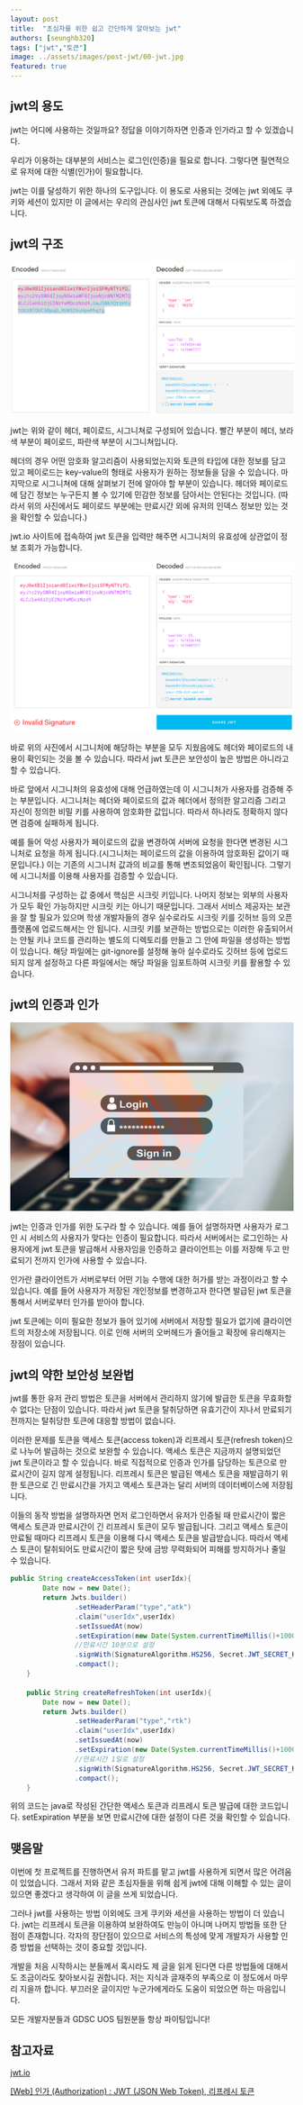 ```yaml
---
layout: post
title:  "초심자를 위한 쉽고 간단하게 알아보는 jwt"
authors: [seunghb320]
tags: ["jwt","토큰"]
image: ../assets/images/post-jwt/00-jwt.jpg
featured: true
---
```


## jwt의 용도

jwt는 어디에 사용하는 것일까요?
정답을 이야기하자면 인증과 인가라고 할 수 있겠습니다.

우리가 이용하는 대부분의 서비스는 로그인(인증)을 필요로 합니다.
그렇다면 필연적으로 유저에 대한 식별(인가)이 필요합니다.

jwt는 이를 달성하기 위한 하나의 도구입니다.
이 용도로 사용되는 것에는 jwt 외에도 쿠키와 세션이 있지만 이 글에서는 우리의 관심사인 jwt 토큰에 대해서 다뤄보도록 하겠습니다.

## jwt의 구조

![image01](../assets/images/post-jwt/01-jwt.png)

jwt는 위와 같이 헤더, 페이로드, 시그니쳐로 구성되어 있습니다.
빨간 부분이 헤더, 보라색 부분이 페이로드, 파란색 부분이 시그니쳐입니다.

헤더의 경우 어떤 암호화 알고리즘이 사용되었는지와 토큰의 타입에 대한 정보를 담고 있고
페이로드는 key-value의 형태로 사용자가 원하는 정보들을 담을 수 있습니다.
마지막으로 시그니쳐에 대해 살펴보기 전에 알아야 할 부분이 있습니다.
헤더와 페이로드에 담긴 정보는 누구든지 볼 수 있기에 민감한 정보를 담아서는 안된다는 것입니다.
(따라서 위의 사진에서도 페이로드 부분에는 만료시간 외에 유저의 인덱스 정보만 있는 것을 확인할 수 있습니다.)

jwt.io 사이트에 접속하여 jwt 토큰을 입력만 해주면 시그니처의 유효성에 상관없이 정보 조회가 가능합니다.

![image02](../assets/images/post-jwt/02-jwt.png)

바로 위의 사진에서 시그니처에 해당하는 부분을 모두 지웠음에도 헤더와 페이로드의 내용이 확인되는 것을 볼 수 있습니다.
따라서 jwt 토큰은 보안성이 높은 방법은 아니라고 할 수 있습니다.

바로 앞에서 시그니처의 유효성에 대해 언급하였는데 이 시그니처가 사용자를 검증해 주는 부분입니다.
시그니처는 헤더와 페이로드의 값과 헤더에서 정의한 알고리즘 그리고 자신이 정의한 비밀 키를 사용하여 암호화한 값입니다.
따라서 하나라도 정확하지 않다면 검증에 실패하게 됩니다.

예를 들어 악성 사용자가 페이로드의 값을 변경하여 서버에 요청을 한다면 변경된 시그니처로 요청을 하게 됩니다.(시그니처는 페이로드의 값을 이용하여 암호화된 값이기 때문입니다.)
이는 기존의 시그니처 값과의 비교를 통해 변조되었음이 확인됩니다.
그렇기에 시그니처를 이용해 사용자를 검증할 수 있습니다.

시그니처를 구성하는 값 중에서 핵심은 시크릿 키입니다. 나머지 정보는 외부의 사용자가 모두 확인 가능하지만 시크릿 키는 아니기 때문입니다.
그래서 서비스 제공자는 보관을 잘 할 필요가 있으며 학생 개발자들의 경우 실수로라도 시크릿 키를 깃허브 등의 오픈 플랫폼에 업로드해서는 안 됩니다.
시크릿 키를 보관하는 방법으로는 이러한 유출되어서는 안될 키나 코드를 관리하는 별도의 디렉토리를 만들고 그 안에 파일을 생성하는 방법이 있습니다.
해당 파일에는 git-ignore를 설정해 놓아 실수로라도 깃허브 등에 업로드되지 않게 설정하고 다른 파일에서는 해당 파일을 임포트하여 시크릿 키를 활용할 수 있습니다.

## jwt의 인증과 인가

![image03](../assets/images/post-jwt/03-jwt.jpg)

jwt는 인증과 인가를 위한 도구라 할 수 있습니다.
예를 들어 설명하자면 사용자가 로그인 시 서비스의 사용자가 맞다는 인증이 필요합니다.
따라서 서버에서는 로그인하는 사용자에게 jwt 토큰을 발급해서 사용자임을 인증하고 클라이언트는 이를 저장해 두고 만료되기 전까지 인가에 사용할 수 있습니다.

인가란 클라이언트가 서버로부터 어떤 기능 수행에 대한 허가를 받는 과정이라고 할 수 있습니다.
예를 들어 사용자가 저장된 개인정보를 변경하고자 한다면 발급된 jwt 토큰을 통해서 서버로부터 인가를 받아야 합니다.

jwt 토큰에는 이미 필요한 정보가 들어 있기에 서버에서 저장할 필요가 없기에 클라이언트의 저장소에 저장됩니다. 이로 인해 서버의 오버헤드가 줄어들고 확장에 유리해지는 장점이 있습니다.

## jwt의 약한 보안성 보완법

jwt를 통한 유저 관리 방법은 토큰을 서버에서 관리하지 않기에 발급한 토큰을 무효화할 수 없다는 단점이 있습니다.
따라서 jwt 토큰을 탈취당하면 유효기간이 지나서 만료되기 전까지는 탈취당한 토큰에 대응할 방법이 없습니다.

이러한 문제를 토큰을 액세스 토큰(access token)과 리프레시 토큰(refresh token)으로 나누어 발급하는 것으로 보완할 수 있습니다.
액세스 토큰은 지금까지 설명되었던 jwt 토큰이라고 할 수 있습니다.
바로 직접적으로 인증과 인가를 담당하는 토큰으로 만료시간이 길지 않게 설정됩니다.
리프레시 토큰은 발급된 액세스 토큰을 재발급하기 위한 토큰으로 긴 만료시간을 가지고 액세스 토큰과는 달리 서버의 데이터베이스에 저장됩니다.

이들의 동작 방법을 설명하자면 먼저 로그인하면서 유저가 인증될 때 만료시간이 짧은 액세스 토큰과 만료시간이 긴 리프레시 토큰이 모두 발급됩니다.
그리고 액세스 토큰이 만료될 때마다 리프레시 토큰을 이용해 다시 액세스 토큰을 발급받습니다.
따라서 액세스 토큰이 탈취되어도 만료시간이 짧은 탓에 금방 무력화되어 피해를 방지하거나 줄일 수 있습니다.

```java
public String createAccessToken(int userIdx){
        Date now = new Date();
        return Jwts.builder()
                .setHeaderParam("type","atk")
                .claim("userIdx",userIdx)
                .setIssuedAt(now)
                .setExpiration(new Date(System.currentTimeMillis()+1000*60*10))
                //만료시간 10분으로 설정
                .signWith(SignatureAlgorithm.HS256, Secret.JWT_SECRET_KEY)
                .compact();
    }

    public String createRefreshToken(int userIdx){
        Date now = new Date();
        return Jwts.builder()
                .setHeaderParam("type","rtk")
                .claim("userIdx",userIdx)
                .setIssuedAt(now)
                .setExpiration(new Date(System.currentTimeMillis()+1000*60*60*24))
                //만료시간 1일로 설정
                .signWith(SignatureAlgorithm.HS256, Secret.JWT_SECRET_KEY)
                .compact();
    }
```

위의 코드는 java로 작성된 간단한 액세스 토큰과 리프레시 토큰 발급에 대한 코드입니다. setExpiration 부분을 보면 만료시간에 대한 설정이 다른 것을 확인할 수 있습니다.

## 맺음말

이번에 첫 프로젝트를 진행하면서 유저 파트를 맡고 jwt를 사용하게 되면서 많은 어려움이 있었습니다. 그래서 저와 같은 초심자들을 위해 쉽게 jwt에 대해 이해할 수 있는 글이 있으면 좋겠다고 생각하여 이 글을 쓰게 되었습니다.

그러나 jwt를 사용하는 방법 이외에도 크게 쿠키와 세션을 사용하는 방법이 더 있습니다. jwt는 리프레시 토큰을 이용하여 보완하여도 만능이 아니며 나머지 방법들 또한 단점이 존재합니다. 각자의 장단점이 있으므로 서비스의 특성에 맞게 개발자가 사용할 인증 방법을 선택하는 것이 중요할 것입니다.

개발을 처음 시작하시는 분들께서 혹시라도 제 글을 읽게 된다면 다른 방법들에 대해서도 조금이라도 찾아보시길 권합니다. 저는 지식과 글재주의 부족으로 이 정도에서 마무리 지을까 합니다. 부끄러운 글이지만 누군가에게라도 도움이 되었으면 하는 마음입니다.

모든 개발자분들과 GDSC UOS 팀원분들 항상 파이팅입니다!

## 참고자료

[jwt.io](jwt.io)

[[Web] 인가 (Authorization) : JWT (JSON Web Token), 리프레시 토큰](https://it-eldorado.tistory.com/165)